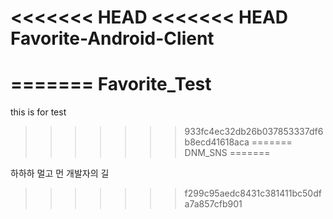 <<<<<<< HEAD
<<<<<<< HEAD
Favorite-Android-Client
=======================
=======
Favorite_Test
=============

this is for test
>>>>>>> 933fc4ec32db26b037853337df6b8ecd41618aca
=======
DNM_SNS
=======

하하하 멀고 먼 개발자의 길
>>>>>>> f299c95aedc8431c381411bc50dfa7a857cfb901
